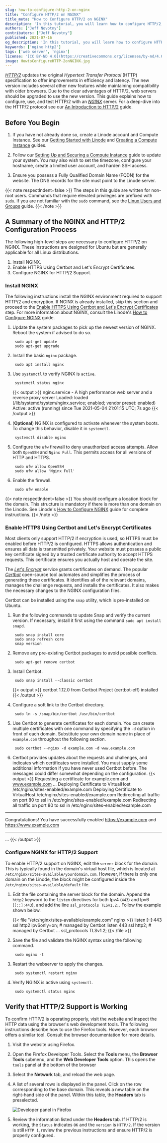 ```yaml
---
slug: how-to-configure-http-2-on-nginx
title: "Configure HTTP/2 on NGINX"
title_meta: "How to Configure HTTP/2 on NGINX"
description: 'In this tutorial, you will learn how to configure HTTP/2, an updated version of the HTTP technology which adds several useful features using Apache on Debian.'
authors: ["Jeff Novotny"]
contributors: ["Jeff Novotny"]
published: 2021-07-16
og_description: 'In this tutorial, you will learn how to configure HTTP/2, an updated version of the HTTP technology which adds several useful features using NGINX on Debian.'
keywords: ['nginx http2']
tags: ['web server', 'nginx']
license: '[CC BY-ND 4.0](https://creativecommons.org/licenses/by-nd/4.0)'
image: HowtoConfigureHTTP-2onNGINX.jpg
---
```


[*HTTP/2*](https://en.wikipedia.org/wiki/HTTP/2) updates the original *Hypertext Transfer Protocol* (HTTP) specification to offer improvements in efficiency and latency. The new version includes several other new features while maintaining compatibility with older browsers. Due to the clear advantages of HTTP/2, web servers should be upgraded to use the new version. This guide explains how to configure, use, and test HTTP/2 with an [*NGINX*](https://www.nginx.com/) server. For a deep-dive into the HTTP/2 protocol see our [An Introduction to HTTP/2](/docs/guides/introducing-http-2/) guide.

## Before You Begin

1.  If you have not already done so, create a Linode account and Compute Instance. See our [Getting Started with Linode](/docs/products/platform/get-started/) and [Creating a Compute Instance](/docs/products/compute/compute-instances/guides/create/) guides.

1.  Follow our [Setting Up and Securing a Compute Instance](/docs/products/compute/compute-instances/guides/set-up-and-secure/) guide to update your system. You may also wish to set the timezone, configure your hostname, create a limited user account, and harden SSH access.

1. Ensure you possess a Fully Qualified Domain Name (FQDN) for the website. The DNS records for the site must point to the Linode server.

{{< note respectIndent=false >}}
The steps in this guide are written for non-root users. Commands that require elevated privileges are prefixed with `sudo`. If you are not familiar with the `sudo` command, see the [Linux Users and Groups](/docs/guides/linux-users-and-groups/) guide.
{{< /note >}}

## A Summary of the NGINX and HTTP/2 Configuration Process

The following high-level steps are necessary to configure HTTP/2 on NGINX. These instructions are designed for Ubuntu but are generally applicable for all Linux distributions.

1. Install NGINX.
1. Enable HTTPS Using Certbot and Let's Encrypt Certificates.
1. Configure NGINX for HTTP/2 Support.

### Install NGINX

The following instructions install the NGINX environment required to support HTTP/2 and encryption. If NGINX is already installed, skip this section and proceed to the [Enable HTTPS Using Certbot and Let's Encrypt Certificates](/docs/guides/how-to-configure-http-2-on-nginx/#enable-https-using-certbot-and-lets-encrypt-certificates) step. For more information about NGINX, consult the Linode's [How to Configure NGINX](/docs/guides/how-to-configure-nginx/) guide.

1. Update the system packages to pick up the newest version of NGINX. Reboot the system if advised to do so.

        sudo apt-get update
        sudo apt-get upgrade
1. Install the basic `nginx` package.

        sudo apt install nginx
1. Use `systemctl` to verify NGINX is `active`.

        systemctl status nginx
    {{< output >}}
    nginx.service - A high performance web server and a reverse proxy server
    Loaded: loaded (/lib/systemd/system/nginx.service; enabled; vendor preset: enabled)
    Active: active (running) since Tue 2021-05-04 21:01:15 UTC; 7s ago
    {{< /output >}}
1. (**Optional**) NGINX is configured to activate whenever the system boots. To change this behavior, disable it in `systemctl`.

        systemctl disable nginx
1. Configure the `ufw` firewall to deny unauthorized access attempts. Allow both `OpenSSH` and `Nginx Full`. This permits access for all versions of HTTP and HTTPS.

        sudo ufw allow OpenSSH
        sudo ufw allow 'Nginx Full'
1. Enable the firewall.

        sudo ufw enable

{{< note respectIndent=false >}}
You should configure a location block for the domain. This structure is mandatory if there is more than one domain on the Linode. See Linode's [How to Configure NGINX](/docs/guides/how-to-configure-nginx/) guide for complete instructions.
{{< /note >}}

### Enable HTTPS Using Certbot and Let's Encrypt Certificates

Most clients only support HTTP/2 if encryption is used, so HTTPS must be enabled before HTTP/2 is configured. HTTPS allows authentication and ensures all data is transmitted privately. Your website must possess a public key certificate signed by a trusted certificate authority to accept HTTPS requests. This certificate ensures you actually host and operate the site.

The [*Let's Encrypt*](https://letsencrypt.org/) service grants certificates on demand. The popular [*Certbot*](https://certbot.eff.org/) open-source tool automates and simplifies the process of generating these certificates. It identifies all of the relevant domains, manages the challenge requests, and installs the certificates. It also makes the necessary changes to the NGINX configuration files.

Certbot can be installed using the `snap` utility, which is pre-installed on Ubuntu.

1. Run the following commands to update Snap and verify the current version. If necessary, install it first using the command `sudo apt install snapd`.

        sudo snap install core
        sudo snap refresh core
        snap version
1. Remove any pre-existing Certbot packages to avoid possible conflicts.

        sudo apt-get remove certbot
1. Install Certbot.

        sudo snap install --classic certbot
    {{< output >}}
certbot 1.12.0 from Certbot Project (certbot-eff) installed
    {{< /output >}}
1. Configure a soft link to the Certbot directory.

        sudo ln -s /snap/bin/certbot /usr/bin/certbot
1. Use Certbot to generate certificates for each domain. You can create multiple certificates with one command by specifying the `-d` option in front of each domain. Substitute your own domain name in place of `example.com` throughout the following section.

        sudo certbot --nginx -d example.com -d www.example.com
1. Certbot provides updates about the requests and challenges, and indicates which certificates were installed. You must supply some additional information if you have never used Certbot before. The messages could differ somewhat depending on the configuration.
    {{< output >}}
Requesting a certificate for example.com and www.example.com
...
Deploying Certificate to VirtualHost /etc/nginx/sites-enabled/example.com
Deploying Certificate to VirtualHost /etc/nginx/sites-enabled/example.com
Redirecting all traffic on port 80 to ssl in /etc/nginx/sites-enabled/example.com
Redirecting all traffic on port 80 to ssl in /etc/nginx/sites-enabled/example.com

- - - - - - - - - - - - - - - - - - - - - - - - - - - - - - - - - - - - - - - -
Congratulations! You have successfully enabled <https://example.com> and
<https://www.example.com>
- - - - - - - - - - - - - - - - - - - - - - - - - - - - - - - - - - - - - - - -
...
    {{< /output >}}

### Configure NGINX for HTTP/2 Support

To enable HTTP/2 support on NGINX, edit the `server` block for the domain. This is typically found in the domain's virtual host file, which is located at `/etc/nginx/sites-available/yourdomain.com`. However, if there is only one domain on the Linode, the block might be configured inside the `/etc/nginx/sites-available/default` file.

1. Edit the file containing the server block for the domain. Append the `http2` keyword to the `listen` directives for both Ipv4 (`443`) and Ipv6 (`[::]:443`), and add the line `ssl_protocols TLSv1.2;`. Follow the example shown below.

    {{< file "/etc/nginx/sites-available/example.com" nginx >}}
    listen [::]:443 ssl http2 ipv6only=on; # managed by Certbot
    listen 443 ssl http2; # managed by Certbot
    ...
    ssl_protocols TLSv1.2;
    {{< /file >}}
1. Save the file and validate the NGINX syntax using the following command.

        sudo nginx -t
1. Restart the webserver to apply the changes.

        sudo systemctl restart nginx
1. Verify NGINX is active using `systemctl`.

        sudo systemctl status nginx

## Verify that HTTP/2 Support is Working

To confirm HTTP/2 is operating properly, visit the website and inspect the HTTP data using the browser's web development tools. The following instructions describe how to use the Firefox tools. However, each browser offers a similar tool. Consult the browser documentation for more details.

1. Visit the website using Firefox.
1. Open the Firefox Developer Tools. Select the **Tools** menu, the **Browser Tools** submenu, and the **Web Developer Tools** option. This opens the `tools` panel at the bottom of the browser
1. Select the **Network** tab, and reload the web page.
1. A list of several rows is displayed in the panel. Click on the row corresponding to the base domain. This reveals a new table on the right-hand side of the panel. Within this table, the **Headers** tab is preselected.

    ![Developer panel in Firefox](developer-panel.png)
1. Review the information listed under the **Headers** tab. If HTTP/2 is working, the `Status` indicates `OK` and the `version` is `HTTP/2`. If the version is still `HTTP 1`, review the previous instructions and ensure HTTP/2 is properly configured.
